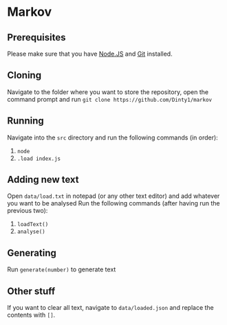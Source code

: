 # Markov

## Prerequisites
Please make sure that you have [Node.JS](https://nodejs.org/en/) and [Git](https://git-scm.com/downloads) installed.

## Cloning 
Navigate to the folder where you want to store the repository, open the command prompt and run `git clone https://github.com/Dinty1/markov`

## Running
Navigate into the `src` directory and run the following commands (in order):
1. `node`
2. `.load index.js`

## Adding new text
Open `data/load.txt` in notepad (or any other text editor) and add whatever you want to be analysed
Run the following commands (after having run the previous two):
1. `loadText()`
2. `analyse()`

## Generating
Run `generate(number)` to generate text

## Other stuff
If you want to clear all text, navigate to `data/loaded.json` and replace the contents with `[]`.

